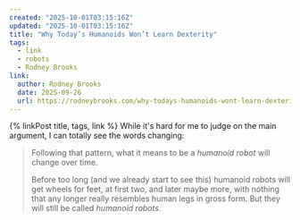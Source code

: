 ```yaml
---
created: "2025-10-01T03:15:16Z"
updated: "2025-10-01T03:15:16Z"
title: "Why Today’s Humanoids Won’t Learn Dexterity"
tags:
  - link
  - robots
  - Rodney Brooks
link:
  author: Rodney Brooks
  date: 2025-09-26
  url: https://rodneybrooks.com/why-todays-humanoids-wont-learn-dexterity/
---
```


{% linkPost title, tags, link %} While it's hard for me to judge on the main argument, I can totally see the words changing:

> Following that pattern, what it means to be a _humanoid robot_ will change over time.
>
> Before too long (and we already start to see this) humanoid robots will get wheels for feet, at first two, and later maybe more, with nothing that any longer really resembles human legs in gross form. But they will still be called _humanoid robots_.
